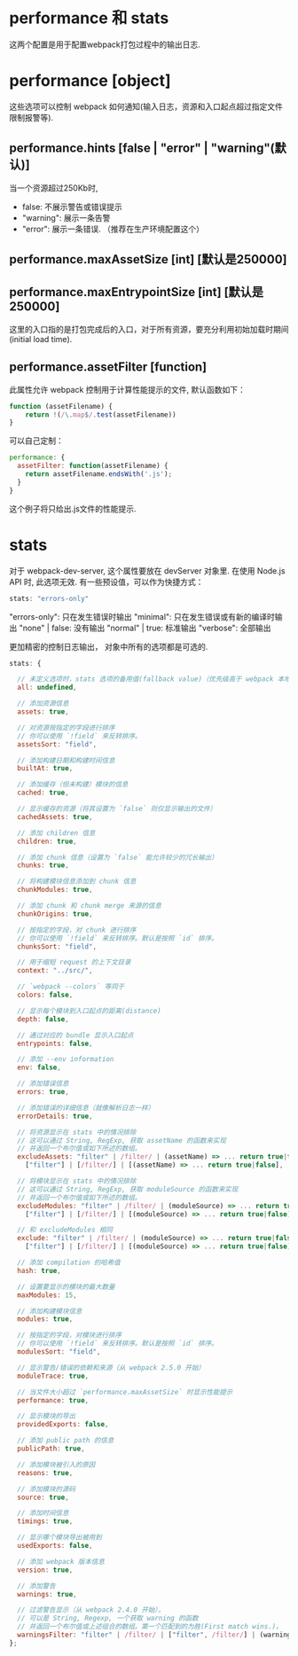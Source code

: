 # performance 和 stats
这两个配置是用于配置webpack打包过程中的输出日志.

# performance [object]
这些选项可以控制 webpack 如何通知(输入日志，资源和入口起点超过指定文件限制报警等).

## performance.hints  [false | "error" | "warning"(默认)]
当一个资源超过250Kb时,
* false: 不展示警告或错误提示
* "warning": 展示一条告警 
* "error": 展示一条错误. （推荐在生产环境配置这个）

## performance.maxAssetSize [int] [默认是250000]
## performance.maxEntrypointSize [int] [默认是250000]
这里的入口指的是打包完成后的入口，对于所有资源，要充分利用初始加载时期间(initial load time).

## performance.assetFilter [function]
此属性允许 webpack 控制用于计算性能提示的文件, 默认函数如下：
```js
function (assetFilename) {
    return !(/\.map$/.test(assetFilename))
}
```
可以自己定制：
```js
performance: {
  assetFilter: function(assetFilename) {
    return assetFilename.endsWith('.js');
  }
}
```
这个例子将只给出.js文件的性能提示.

# stats
对于 webpack-dev-server, 这个属性要放在 devServer 对象里.
在使用 Node.js API 时, 此选项无效.
有一些预设值，可以作为快捷方式：
```js
stats: "errors-only"
```
"errors-only":      只在发生错误时输出
"minimal":          只在发生错误或有新的编译时输出
"none" | false:     没有输出
"normal" | true:    标准输出
"verbose":          全部输出

更加精密的控制日志输出， 对象中所有的选项都是可选的.
```js
stats: {

  // 未定义选项时，stats 选项的备用值(fallback value)（优先级高于 webpack 本地默认值）
  all: undefined,

  // 添加资源信息
  assets: true,

  // 对资源按指定的字段进行排序
  // 你可以使用 `!field` 来反转排序。
  assetsSort: "field",

  // 添加构建日期和构建时间信息
  builtAt: true,

  // 添加缓存（但未构建）模块的信息
  cached: true,

  // 显示缓存的资源（将其设置为 `false` 则仅显示输出的文件）
  cachedAssets: true,

  // 添加 children 信息
  children: true,

  // 添加 chunk 信息（设置为 `false` 能允许较少的冗长输出）
  chunks: true,

  // 将构建模块信息添加到 chunk 信息
  chunkModules: true,

  // 添加 chunk 和 chunk merge 来源的信息
  chunkOrigins: true,

  // 按指定的字段，对 chunk 进行排序
  // 你可以使用 `!field` 来反转排序。默认是按照 `id` 排序。
  chunksSort: "field",

  // 用于缩短 request 的上下文目录
  context: "../src/",

  // `webpack --colors` 等同于
  colors: false,

  // 显示每个模块到入口起点的距离(distance)
  depth: false,

  // 通过对应的 bundle 显示入口起点
  entrypoints: false,

  // 添加 --env information
  env: false,

  // 添加错误信息
  errors: true,

  // 添加错误的详细信息（就像解析日志一样）
  errorDetails: true,

  // 将资源显示在 stats 中的情况排除
  // 这可以通过 String, RegExp, 获取 assetName 的函数来实现
  // 并返回一个布尔值或如下所述的数组。
  excludeAssets: "filter" | /filter/ | (assetName) => ... return true|false |
    ["filter"] | [/filter/] | [(assetName) => ... return true|false],

  // 将模块显示在 stats 中的情况排除
  // 这可以通过 String, RegExp, 获取 moduleSource 的函数来实现
  // 并返回一个布尔值或如下所述的数组。
  excludeModules: "filter" | /filter/ | (moduleSource) => ... return true|false |
    ["filter"] | [/filter/] | [(moduleSource) => ... return true|false],

  // 和 excludeModules 相同
  exclude: "filter" | /filter/ | (moduleSource) => ... return true|false |
    ["filter"] | [/filter/] | [(moduleSource) => ... return true|false],

  // 添加 compilation 的哈希值
  hash: true,

  // 设置要显示的模块的最大数量
  maxModules: 15,

  // 添加构建模块信息
  modules: true,

  // 按指定的字段，对模块进行排序
  // 你可以使用 `!field` 来反转排序。默认是按照 `id` 排序。
  modulesSort: "field",

  // 显示警告/错误的依赖和来源（从 webpack 2.5.0 开始）
  moduleTrace: true,

  // 当文件大小超过 `performance.maxAssetSize` 时显示性能提示
  performance: true,

  // 显示模块的导出
  providedExports: false,

  // 添加 public path 的信息
  publicPath: true,

  // 添加模块被引入的原因
  reasons: true,

  // 添加模块的源码
  source: true,

  // 添加时间信息
  timings: true,

  // 显示哪个模块导出被用到
  usedExports: false,

  // 添加 webpack 版本信息
  version: true,

  // 添加警告
  warnings: true,

  // 过滤警告显示（从 webpack 2.4.0 开始），
  // 可以是 String, Regexp, 一个获取 warning 的函数
  // 并返回一个布尔值或上述组合的数组。第一个匹配到的为胜(First match wins.)。
  warningsFilter: "filter" | /filter/ | ["filter", /filter/] | (warning) => ... return true|false
};

```
